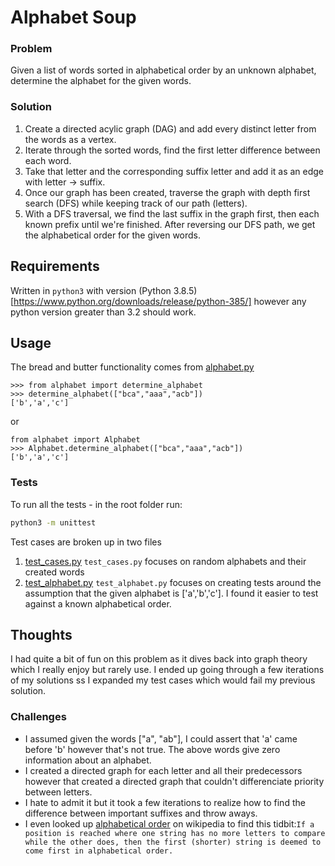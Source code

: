 # Alphabet Soup

### Problem
Given a list of words sorted in alphabetical order by an unknown alphabet, determine the alphabet for the given words.

### Solution
1. Create a directed acylic graph (DAG) and add every distinct letter from the words as a vertex.
2. Iterate through the sorted words, find the first letter difference between each word.
3. Take that letter and the corresponding suffix letter and add it as an edge with letter -> suffix.
4. Once our graph has been created, traverse the graph with depth first search (DFS) while keeping track of our path (letters).
5. With a DFS traversal, we find the last suffix in the graph first, then each known prefix until we're finished. After reversing our DFS path, we get the alphabetical order for the given words.


## Requirements

Written in `python3` with version (Python 3.8.5)[https://www.python.org/downloads/release/python-385/] however any python version greater than 3.2 should work.

## Usage
The bread and butter functionality comes from [alphabet.py](alphabet.py)

```python3
>>> from alphabet import determine_alphabet
>>> determine_alphabet(["bca","aaa","acb"])
['b','a','c']
```
or 
```python3
from alphabet import Alphabet
>>> Alphabet.determine_alphabet(["bca","aaa","acb"])
['b','a','c']
```

### Tests
To run all the tests - in the root folder run:
```bash
python3 -m unittest
```
Test cases are broken up in two files
1. [test_cases.py](tests/test_cases.py)
`test_cases.py` focuses on random alphabets and their created words
2. [test_alphabet.py](tests/test_alphabet.py)
`test_alphabet.py` focuses on creating tests around the assumption that the given alphabet is ['a','b','c']. I found it easier to test against a known alphabetical order.

## Thoughts
I had quite a bit of fun on this problem as it dives back into graph theory which I really enjoy but rarely use. I ended up going through a few iterations of my solutions ss I expanded my test cases which would fail my previous solution.
### Challenges
- I assumed given the words ["a", "ab"], I could assert that 'a' came before 'b' however that's not true. The above words give zero information about an alphabet.
- I created a directed graph for each letter and all their predecessors however that created a directed graph that couldn't differenciate priority between letters.
- I hate to admit it but it took a few iterations to realize how to find the difference between important suffixes and throw aways.
- I even looked up [alphabetical order](https://en.wikipedia.org/wiki/Alphabetical_order) on wikipedia to find this tidbit:`If a position is reached where one string has no more letters to compare while the other does, then the first (shorter) string is deemed to come first in alphabetical order.`



